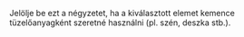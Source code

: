 Jelölje be ezt a négyzetet, ha a kiválasztott elemet kemence tüzelőanyagként szeretné használni (pl. szén, deszka stb.).